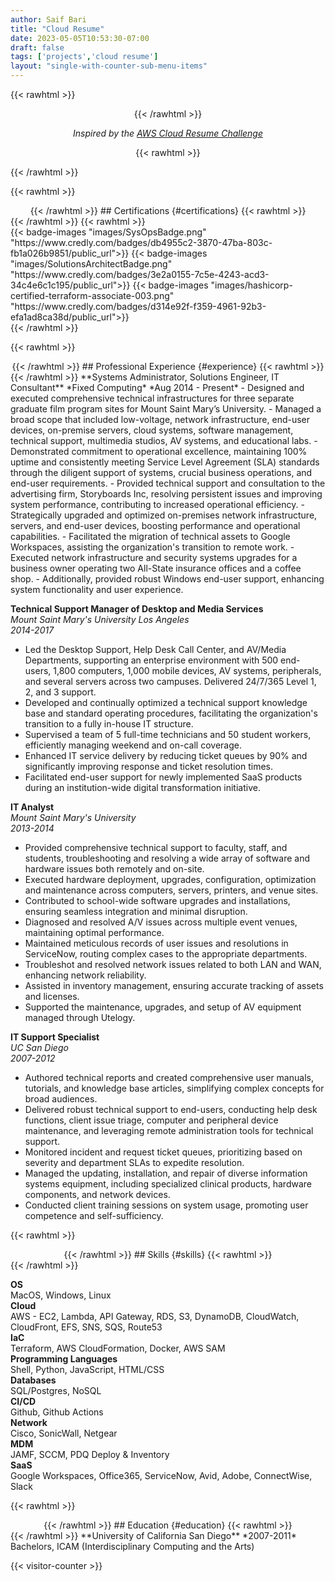 ```yaml
---
author: Saif Bari
title: "Cloud Resume"
date: 2023-05-05T10:53:30-07:00
draft: false
tags: ['projects','cloud resume']
layout: "single-with-counter-sub-menu-items"
---
```

{{< rawhtml >}}
<div style="text-align: center;">
{{< /rawhtml >}}

*Inspired by the [AWS Cloud Resume Challenge](https://cloudresumechallenge.dev/docs/the-challenge/aws/)*

{{< rawhtml >}}
</div>
{{< /rawhtml >}}

{{< rawhtml >}}
<div style="text-align: center;">
{{< /rawhtml >}}
## Certifications {#certifications}
{{< rawhtml >}}
</div>
{{< /rawhtml >}}
{{< rawhtml >}}
<div style="display: flex; justify-content: space-around;">
{{< badge-images "images/SysOpsBadge.png" "https://www.credly.com/badges/db4955c2-3870-47ba-803c-fb1a026b9851/public_url">}}
{{< badge-images "images/SolutionsArchitectBadge.png" "https://www.credly.com/badges/3e2a0155-7c5e-4243-acd3-34c4e6c1c195/public_url">}}
{{< badge-images "images/hashicorp-certified-terraform-associate-003.png" "https://www.credly.com/badges/d314e92f-f359-4961-92b3-efa1ad8ca38d/public_url">}}
</div>
{{< /rawhtml >}}

{{< rawhtml >}}
<div style="text-align: center;">
{{< /rawhtml >}}
## Professional Experience {#experience}
{{< rawhtml >}}
</div>
{{< /rawhtml >}}
**Systems Administrator, Solutions Engineer, IT Consultant**  
*Fixed Computing*   
*Aug 2014 - Present*  
- Designed and executed comprehensive technical infrastructures for three separate graduate film program sites for Mount Saint Mary’s University.
  - Managed a broad scope that included low-voltage, network infrastructure, end-user devices, on-premise servers, cloud systems, software management, technical support, multimedia studios, AV systems, and educational labs.
  - Demonstrated commitment to operational excellence, maintaining 100% uptime and consistently meeting Service Level Agreement (SLA) standards through the diligent support of systems, crucial business operations, and end-user requirements.
- Provided technical support and consultation to the advertising firm, Storyboards Inc, resolving persistent issues and improving system performance, contributing to increased operational efficiency.
  - Strategically upgraded and optimized on-premises network infrastructure, servers, and end-user devices, boosting performance and operational capabilities.
  - Facilitated the migration of technical assets to Google Workspaces, assisting the organization's transition to remote work.
- Executed network infrastructure and security systems upgrades for a business owner operating two All-State insurance offices and a coffee shop.
  - Additionally, provided robust Windows end-user support, enhancing system functionality and user experience.

**Technical Support Manager of Desktop and Media Services**  
*Mount Saint Mary's University Los Angeles*  
*2014-2017*  
- Led the Desktop Support, Help Desk Call Center, and AV/Media Departments, supporting an enterprise environment with 500 end-users, 1,800 computers, 1,000 mobile devices, AV systems, peripherals, and several servers across two campuses. Delivered 24/7/365 Level 1, 2, and 3 support.
- Developed and continually optimized a technical support knowledge base and standard operating procedures, facilitating the organization's transition to a fully in-house IT structure.
- Supervised a team of 5 full-time technicians and 50 student workers, efficiently managing weekend and on-call coverage.
- Enhanced IT service delivery by reducing ticket queues by 90% and significantly improving response and ticket resolution times.
- Facilitated end-user support for newly implemented SaaS products during an institution-wide digital transformation initiative.

**IT Analyst**  
*Mount Saint Mary's University*  
*2013-2014*  
- Provided comprehensive technical support to faculty, staff, and students, troubleshooting and resolving a wide array of software and hardware issues both remotely and on-site.
- Executed hardware deployment, upgrades, configuration, optimization and maintenance across computers, servers, printers, and venue sites.
- Contributed to school-wide software upgrades and installations, ensuring seamless integration and minimal disruption.
- Diagnosed and resolved A/V issues across multiple event venues, maintaining optimal performance.
- Maintained meticulous records of user issues and resolutions in ServiceNow, routing complex cases to the appropriate departments.
- Troubleshot and resolved network issues related to both LAN and WAN, enhancing network reliability.
- Assisted in inventory management, ensuring accurate tracking of assets and licenses.
- Supported the maintenance, upgrades, and setup of AV equipment managed through Utelogy.

**IT Support Specialist**  
*UC San Diego*  
*2007-2012*
- Authored technical reports and created comprehensive user manuals, tutorials, and knowledge base articles, simplifying complex concepts for broad audiences.
- Delivered robust technical support to end-users, conducting help desk functions, client issue triage, computer and peripheral device maintenance, and leveraging remote administration tools for technical support.
- Monitored incident and request ticket queues, prioritizing based on severity and department SLAs to expedite resolution.
- Managed the updating, installation, and repair of diverse information systems equipment, including specialized clinical products, hardware components, and network devices.
- Conducted client training sessions on system usage, promoting user competence and self-sufficiency.

{{< rawhtml >}}
<div style="text-align: center;">
{{< /rawhtml >}}
## Skills {#skills}
{{< rawhtml >}}
</div>
{{< /rawhtml >}}

**OS**  
MacOS, Windows, Linux  
**Cloud**  
AWS - EC2, Lambda, API Gateway, RDS, S3, DynamoDB, CloudWatch, CloudFront, EFS, SNS, SQS, Route53  
**IaC**  
Terraform, AWS CloudFormation, Docker, AWS SAM  
**Programming Languages**  
Shell, Python, JavaScript, HTML/CSS  
**Databases**   
SQL/Postgres, NoSQL  
**CI/CD**   
Github, Github Actions  
**Network**  
Cisco, SonicWall, Netgear  
**MDM**  
JAMF, SCCM, PDQ Deploy & Inventory  
**SaaS**  
Google Workspaces, Office365, ServiceNow, Avid, Adobe, ConnectWise, Slack 


{{< rawhtml >}}
<div style="text-align: center;">
{{< /rawhtml >}}
## Education {#education}
{{< rawhtml >}}
</div>
{{< /rawhtml >}}
**University of California San Diego**   
*2007-2011*  
Bachelors, ICAM (Interdisciplinary Computing and the Arts)  

{{< visitor-counter >}}